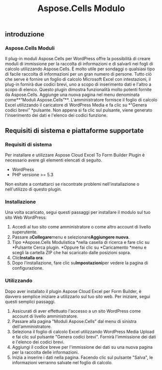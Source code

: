 ﻿---
title: Aspose.Cells Modulo
second_title: Aspose.Cells Cloud Documen
type: docs
url: /it/aspose-cells-forms/
description: Aspose.Cells Cloud supporta Excel per creare, convertire, unire, dividere, proteggere, operazioni di oggetti interni e così via
weight: 10
---
## **introduzione**
### **Aspose.Cells Moduli**
Il plug-in moduli Aspose.Cells per WordPress offre la possibilità di creare moduli di immissione per la raccolta di informazioni e di salvarli nei fogli di calcolo utilizzando Aspose.Cells. È molto utile per sondaggi o qualsiasi tipo di facile raccolta di informazioni per un gran numero di persone. Tutto ciò che serve è fornire un foglio di calcolo Microsoft Excel con intestazioni, il plug-in fornirà due codici brevi, uno a scopo di inserimento dati e l'altro a scopo di elenco. Questo plugin dimostra funzionalità molto potenti fornite da Aspose.Cells. Aggiunge una nuova pagina nel menu denominata come**“Moduli Aspose.Cells”**. L'amministratore fornisce il foglio di calcolo Excel utilizzando il caricatore di WordPress Media e fa clic su \*“Genera codici brevi” \*pulsante. Non appena si fa clic sul pulsante, viene generato l'inserimento dei dati e l'elenco dei codici funzione.
## **Requisiti di sistema e piattaforme supportate**
### **Requisiti di sistema**
Per installare e utilizzare Aspose Cloud Excel To Form Builder Plugin è necessario avere gli elementi elencati di seguito.

- WordPress
- PHP versione >= 5.3

Non esitate a contattarci se riscontrate problemi nell'installazione o nell'utilizzo di questo plugin.
### **Installazione**
Una volta scaricato, segui questi passaggi per installare il modulo sul tuo sito Web WordPress:

1. Accedi al tuo sito come amministratore o come altro account di livello superutente.
1. Passare a**Collegare**menu e selezionare**Aggiungere nuova**.
1. Tipo \*Aspose.Cells Modulistica \*nella casella di ricerca e fare clic su \*Pulsante Cerca plugin. \*Oppure fai clic su \*Caricamento \*menu e scegli la cartella ZIP che hai scaricato dalle posizioni sopra.
1. Clic**Installa ora**.
1. Dopo l'installazione, fare clic su**Impostazioni**per vedere la pagina di configurazione.
### **Utilizzando**
Dopo aver installato il plugin Aspose Cloud Excel per Form Builder, è davvero semplice iniziare a utilizzarlo sul tuo sito web. Per iniziare, segui questi semplici passaggi.

1. Assicurati di aver effettuato l'accesso a un sito WordPress come account di livello amministratore.
1. Passare alla pagina "Moduli Aspose.Cells" dal menu di sinistra dell'amministratore.
1.  Seleziona il foglio di calcolo Excel utilizzando WordPress Media Upload e fai clic sul pulsante "Genera codici brevi". Fornirà l'immissione dei dati e l'elenco dei codici brevi.
1. Aggiungi il codice breve per l'immissione dei dati su una nuova pagina per la raccolta delle informazioni.
1.  Inizia a inserire i dati nella pagina. Facendo clic sul pulsante "Salva", le informazioni verranno salvate nel foglio di calcolo.
